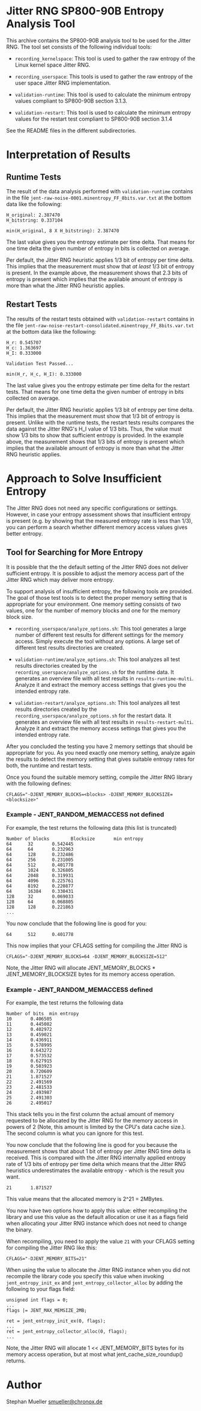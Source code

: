 # Jitter RNG SP800-90B Entropy Analysis Tool

This archive contains the SP800-90B analysis tool to be used for the Jitter RNG.
The tool set consists of the following individual tools:

- `recording_kernelspace`: This tool is used to gather the raw entropy of
  the Linux kernel space Jitter RNG.

- `recording_userspace`: This tools is used to gather the raw entropy of
  the user space Jitter RNG implementation.

- `validation-runtime`: This tool is used to calculate the minimum entropy
  values compliant to SP800-90B section 3.1.3.

- `validation-restart`: This tool is used to calculate the minimum entropy
  values for the restart test compliant to SP800-90B section 3.1.4

See the README files in the different subdirectories.

# Interpretation of Results

## Runtime Tests

The result of the data analysis performed with `validation-runtime` contains
in the file `jent-raw-noise-0001.minentropy_FF_8bits.var.txt` at the bottom data
like the following:

```
H_original: 2.387470
H_bitstring: 0.337104

min(H_original, 8 X H_bitstring): 2.387470
```

The last value gives you the entropy estimate per time delta. That means for one
time delta the given number of entropy in bits is collected on average.

Per default, the Jitter RNG heuristic applies 1/3 bit of entropy per
time delta. This implies that the measurement must show that *at least* 1/3 bit
of entropy is present. In the example above, the measurement shows that
2.3 bits of entropy is present which implies that the available amount of
entropy is more than what the Jitter RNG heuristic applies.

## Restart Tests

The results of the restart tests obtained with `validation-restart` contains
in the file `jent-raw-noise-restart-consolidated.minentropy_FF_8bits.var.txt`
at the bottom data like the following:

```
H_r: 0.545707
H_c: 1.363697
H_I: 0.333000

Validation Test Passed...

min(H_r, H_c, H_I): 0.333000
```

The last value gives you the entropy estimate per time delta for the restart
tests. That means for one time delta the given number of entropy in bits
collected on average.

Per default, the Jitter RNG heuristic applies 1/3 bit of entropy per
time delta. This implies that the measurement must show that 1/3 bit
of entropy is present. Unlike with the runtime tests, the restart tests
results compares the data against the Jitter RNG's H_I value of 1/3 bits.
Thus, the value must show 1/3 bits to show that sufficient entropy is
provided. In the example above, the measurement shows that
1/3 bits of entropy is present which implies that the available amount of
entropy is more than what the Jitter RNG heuristic applies.

# Approach to Solve Insufficient Entropy

The Jitter RNG does not need any specific configurations or settings. However,
in case your entropy assessment shows that insufficient entropy is
present (e.g. by showing that the measured entropy rate is less than 1/3), you
can perform a search whether different memory access values gives better
entropy.

## Tool for Searching for More Entropy

It is possible that the the default setting of the Jitter RNG does not deliver
sufficient entropy. It is possible to adjust the memory access part of the
Jitter RNG which may deliver more entropy.

To support analysis of insufficient entropy, the following tools are provided.
The goal of those test tools is to detect the proper memory setting that is
appropriate for your environment. One memory setting consists of two values,
one for the number of memory blocks and one for the memory block size.

- `recording_userspace/analyze_options.sh`: This tool generates a large number
  of different test results for different settings for the memory access. Simply
  execute the tool without any options. A large set of different test results
  directories are created.

- `validation-runtime/analyze_options.sh`: This tool analyzes all test results
  directories created by the `recording_userspace/analyze_options.sh` for
  the runtime data. It generates an overview file with all test results in
  `results-runtime-multi`. Analyze it and extract the memory access settings
  that gives you the intended entropy rate.

- `validation-restart/analyze_options.sh`: This tool analyzes all test results
  directories created by the `recording_userspace/analyze_options.sh` for
  the restart data. It generates an overview file with all test results in
  `results-restart-multi`. Analyze it and extract the memory access settings
  that gives you the intended entropy rate.

After you concluded the testing you have 2 memory settings that should be
appropriate for you. As you need exactly one memory setting, analyze again
the results to detect the memory setting that gives suitable entropy rates
for both, the runtime and restart tests.

Once you found the suitable memory setting, compile the Jitter RNG library
with the following defines:

`CFLAGS="-DJENT_MEMORY_BLOCKS=<blocks> -DJENT_MEMORY_BLOCKSIZE=<blocksize>"`

### Example - JENT_RANDOM_MEMACCESS not defined

For example, the test returns the following data (this list is truncated)

```
Number of blocks        Blocksize       min entropy
64      32       0.542445
64      64       0.232963
64      128      0.232486
64      256      0.231005
64      512      0.401778
64      1024     0.326805
64      2048     0.319931
64      4096     0.225761
64      8192     0.220877
64      16384    0.330431
128     32       0.069033
128     64       0.068805
128     128      0.221863
...
```

You now conclude that the following line is good for you:

```
64      512      0.401778
```

This now implies that your CFLAGS setting for compiling the Jitter RNG is

`CFLAGS="-DJENT_MEMORY_BLOCKS=64 -DJENT_MEMORY_BLOCKSIZE=512"`

Note, the Jitter RNG will allocate JENT_MEMORY_BLOCKS * JENT_MEMORY_BLOCKSIZE
bytes for its memory access operation.

### Example - JENT_RANDOM_MEMACCESS defined

For example, the test returns the following data

```
Number of bits  min entropy
10       0.406505
11       0.445082
12       0.402972
13       0.459021
14       0.436911
15       0.578995
16       0.643272
17       0.573532
18       0.627915
19       0.503923
20       0.720609
21       1.871527
22       2.491569
23       2.481533
24       2.493987
25       2.491303
26       2.495017
```

This stack tells you in the first column the actual amount of memory requested
to be allocated by the Jitter RNG for the memory access in powers of 2 (Note,
this amount is limited by the CPU's data cache size.). The second column is what
you can ignore for this test.

You now conclude that the following line is good for you because the measurement
shows that about 1 bit of entropy per Jitter RNG time delta is received. This
is compared with the Jitter RNG internally applied entropy rate of 1/3 bits
of entropy per time delta which means that the Jitter RNG heuristics
underestimates the available entropy - which is the result you want.

```
21       1.871527
```

This value means that the allocated memory is 2^21 = 2MBytes.

You now have two options how to apply this value: either recompiling the
library and use this value as the default allocation or use it as
a flags field when allocating your Jitter RNG instance which does not
need to change the binary.

When recompiling, you need to apply the value `21` with your
CFLAGS setting for compiling the Jitter RNG like this:

`CFLAGS="-DJENT_MEMORY_BITS=21"`

When using the value to allocate the Jitter RNG instance when you did not
recompile the library code you specify this value when invoking
`jent_entropy_init_ex` and `jent_entropy_collector_alloc` by adding the
following to your flags field:

```
unsigned int flags = 0;
...
flags |= JENT_MAX_MEMSIZE_2MB;

ret = jent_entropy_init_ex(0, flags);
...
ret = jent_entropy_collector_alloc(0, flags);
...

```

Note, the Jitter RNG will allocate 1 << JENT_MEMORY_BITS
bytes for its memory access operation, but at most what
jent_cache_size_roundup() returns.

# Author
Stephan Mueller <smueller@chronox.de>
